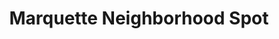 ---
title: "Marquette Neighborhood Spot"
url: /marquette/marquette-neighborhood-spot/
shop: Lebensmittel
---